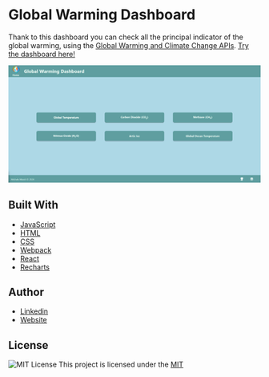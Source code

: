 # Global Warming Dashboard

Thank to this dashboard you can check all the principal indicator of the global warming, using the [Global Warming and Climate Change APIs](https://global-warming.org/). [Try the dashboard here!](url)

![](src/img/Screenshot.png)

## Built With

- [JavaScript](https://developer.mozilla.org/en-US/docs/Web/JavaScript)
- [HTML](https://developer.mozilla.org/en-US/docs/Web/HTML)
- [CSS](https://developer.mozilla.org/en-US/docs/Web/CSS)
- [Webpack](https://webpack.js.org/)
- [React](https://reactjs.org/)
- [Recharts](https://recharts.org/en-US/)

## Author

- [Linkedin](https://www.linkedin.com/in/michelemaioli)
- [Website](https://mic-9.github.io/)

## License

![MIT License](https://img.shields.io/badge/License-MIT-green.svg)
This project is licensed under the [MIT](https://choosealicense.com/licenses/mit/)
